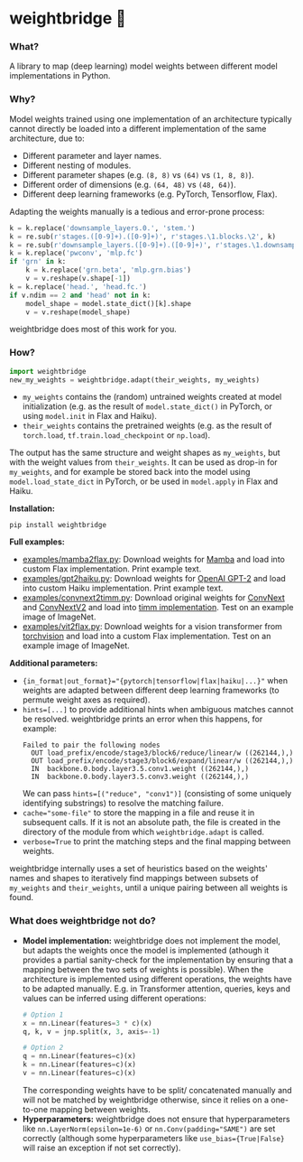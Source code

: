 # weightbridge :bridge_at_night:

### What?

A library to map (deep learning) model weights between different model implementations in Python.

### Why?

Model weights trained using one implementation of an architecture typically cannot directly be loaded into a different implementation of the same architecture, due to:

* Different parameter and layer names.
* Different nesting of modules.
* Different parameter shapes (e.g. `(8, 8)` vs `(64)` vs `(1, 8, 8)`).
* Different order of dimensions (e.g. `(64, 48)` vs `(48, 64)`).
* Different deep learning frameworks (e.g. PyTorch, Tensorflow, Flax).

Adapting the weights manually is a tedious and error-prone process:

```python
k = k.replace('downsample_layers.0.', 'stem.')
k = re.sub(r'stages.([0-9]+).([0-9]+)', r'stages.\1.blocks.\2', k)
k = re.sub(r'downsample_layers.([0-9]+).([0-9]+)', r'stages.\1.downsample.\2', k)
k = k.replace('pwconv', 'mlp.fc')
if 'grn' in k:
    k = k.replace('grn.beta', 'mlp.grn.bias')
    v = v.reshape(v.shape[-1])
k = k.replace('head.', 'head.fc.')
if v.ndim == 2 and 'head' not in k:
    model_shape = model.state_dict()[k].shape
    v = v.reshape(model_shape)
```

weightbridge does most of this work for you.

### How?

```python
import weightbridge
new_my_weights = weightbridge.adapt(their_weights, my_weights)
```

* `my_weights` contains the (random) untrained weights created at model initialization (e.g. as the result of `model.state_dict()` in PyTorch, or using `model.init` in Flax and Haiku).
* `their_weights` contains the pretrained weights (e.g. as the result of `torch.load`, `tf.train.load_checkpoint` or `np.load`).

The output has the same structure and weight shapes as `my_weights`, but with the weight values from `their_weights`. It can be used as drop-in for `my_weights`, and for example be stored back into the model using `model.load_state_dict` in PyTorch, or be used in `model.apply` in Flax and Haiku.

**Installation:**

```
pip install weightbridge
```

**Full examples:**

* [examples/mamba2flax.py](https://github.com/fferflo/weightbridge/blob/master/examples/mamba2flax.py): Download weights for [Mamba](https://huggingface.co/state-spaces/mamba-2.8b-slimpj) and load into custom Flax implementation.
Print example text.
* [examples/gpt2haiku.py](https://github.com/fferflo/weightbridge/blob/master/examples/gpt2haiku.py): Download weights for [OpenAI GPT-2](https://huggingface.co/docs/transformers/v4.36.1/en/model_doc/gpt2) and load into custom Haiku implementation.
Print example text.
* [examples/convnext2timm.py](https://github.com/fferflo/weightbridge/blob/master/examples/convnext2timm.py): Download original weights for [ConvNext](https://github.com/facebookresearch/ConvNeXt) and
[ConvNextV2](https://github.com/facebookresearch/ConvNeXt-V2) and load into
[timm implementation](https://github.com/huggingface/pytorch-image-models/blob/main/timm/models/convnext.py). Test on an example image of ImageNet.
* [examples/vit2flax.py](https://github.com/fferflo/weightbridge/blob/master/examples/vit2flax.py): Download weights for a vision transformer from [torchvision](https://pytorch.org/vision/main/models/vision_transformer.html) and load into
a custom Flax implementation. Test on an example image of ImageNet.

**Additional parameters:**
* `{in_format|out_format}="{pytorch|tensorflow|flax|haiku|...}"` when weights are adapted between different deep learning frameworks (to permute weight axes as required).
* `hints=[...]` to provide additional hints when ambiguous matches cannot be resolved. weightbridge prints an error when this happens, for example:
  ```
  Failed to pair the following nodes
    OUT load_prefix/encode/stage3/block6/reduce/linear/w ((262144,),)
    OUT load_prefix/encode/stage3/block6/expand/linear/w ((262144,),)
    IN  backbone.0.body.layer3.5.conv1.weight ((262144,),)
    IN  backbone.0.body.layer3.5.conv3.weight ((262144,),)
  ```
  We can pass `hints=[("reduce", "conv1")]` (consisting of some uniquely identifying substrings) to resolve the matching failure.
* `cache="some-file"` to store the mapping in a file and reuse it in subsequent calls. If it is not an absolute path, the file is created in the directory of the
  module from which `weightbridge.adapt` is called.
* `verbose=True` to print the matching steps and the final mapping between weights.

weightbridge internally uses a set of heuristics based on the weights' names and shapes to iteratively find mappings between subsets of `my_weights` and `their_weights`, until a unique pairing between all weights is found.

### What does weightbridge not do?

* **Model implementation:** weightbridge does not implement the model, but adapts the weights once the model is implemented (athough it provides a partial sanity-check for the implementation by ensuring that a mapping between the two sets of weights is possible).
When the architecture is implemented using different operations, the weights have to be adapted manually. E.g. in Transformer attention, queries, keys and values can be inferred using different operations:
  ```python
  # Option 1
  x = nn.Linear(features=3 * c)(x)
  q, k, v = jnp.split(x, 3, axis=-1)
  
  # Option 2
  q = nn.Linear(features=c)(x)
  k = nn.Linear(features=c)(x)
  v = nn.Linear(features=c)(x)
  ```
  The corresponding weights have to be split/ concatenated manually and will not be matched by weightbridge otherwise, since it relies on a one-to-one mapping between weights.
* **Hyperparameters:** weightbridge does not ensure that hyperparameters like `nn.LayerNorm(epsilon=1e-6)` or `nn.Conv(padding="SAME")` are set correctly (although some hyperparameters like `use_bias={True|False}` will raise an exception if not set correctly).
